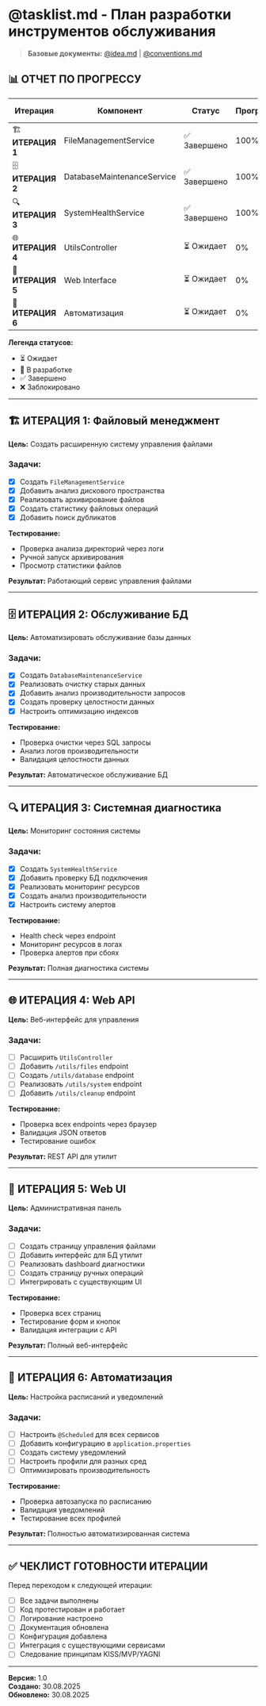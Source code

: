 # @tasklist.md - План разработки инструментов обслуживания

> **Базовые документы:** [@idea.md](../idea.md) | [@conventions.md](../conventions.md)

## 📊 ОТЧЕТ ПО ПРОГРЕССУ

| Итерация | Компонент | Статус | Прогресс | Дата завершения |
|----------|-----------|---------|----------|----------------|
| 🏗️ **ИТЕРАЦИЯ 1** | FileManagementService | ✅ Завершено | 100% | 30.08.2025 |
| 🗄️ **ИТЕРАЦИЯ 2** | DatabaseMaintenanceService | ✅ Завершено | 100% | 30.08.2025 |
| 🔍 **ИТЕРАЦИЯ 3** | SystemHealthService | ✅ Завершено | 100% | 30.08.2025 |
| 🌐 **ИТЕРАЦИЯ 4** | UtilsController | ⏳ Ожидает | 0% | - |
| 🎨 **ИТЕРАЦИЯ 5** | Web Interface | ⏳ Ожидает | 0% | - |
| 🤖 **ИТЕРАЦИЯ 6** | Автоматизация | ⏳ Ожидает | 0% | - |

**Легенда статусов:**
- ⏳ Ожидает
- 🔄 В разработке  
- ✅ Завершено
- ❌ Заблокировано

---

## 🏗️ ИТЕРАЦИЯ 1: Файловый менеджмент

**Цель:** Создать расширенную систему управления файлами

### Задачи:
- [x] Создать `FileManagementService`
- [x] Добавить анализ дискового пространства
- [x] Реализовать архивирование файлов
- [x] Создать статистику файловых операций
- [x] Добавить поиск дубликатов

**Тестирование:** 
- Проверка анализа директорий через логи
- Ручной запуск архивирования
- Просмотр статистики файлов

**Результат:** Работающий сервис управления файлами

---

## 🗄️ ИТЕРАЦИЯ 2: Обслуживание БД

**Цель:** Автоматизировать обслуживание базы данных

### Задачи:
- [x] Создать `DatabaseMaintenanceService`
- [x] Реализовать очистку старых данных
- [x] Добавить анализ производительности запросов
- [x] Создать проверку целостности данных
- [x] Настроить оптимизацию индексов

**Тестирование:**
- Проверка очистки через SQL запросы
- Анализ логов производительности
- Валидация целостности данных

**Результат:** Автоматическое обслуживание БД

---

## 🔍 ИТЕРАЦИЯ 3: Системная диагностика

**Цель:** Мониторинг состояния системы

### Задачи:
- [x] Создать `SystemHealthService`
- [x] Добавить проверку БД подключения
- [x] Реализовать мониторинг ресурсов
- [x] Создать анализ производительности
- [x] Настроить систему алертов

**Тестирование:**
- Health check через endpoint
- Мониторинг ресурсов в логах
- Проверка алертов при сбоях

**Результат:** Полная диагностика системы

---

## 🌐 ИТЕРАЦИЯ 4: Web API

**Цель:** Веб-интерфейс для управления

### Задачи:
- [ ] Расширить `UtilsController`
- [ ] Добавить `/utils/files` endpoint
- [ ] Создать `/utils/database` endpoint  
- [ ] Реализовать `/utils/system` endpoint
- [ ] Добавить `/utils/cleanup` endpoint

**Тестирование:**
- Проверка всех endpoints через браузер
- Валидация JSON ответов
- Тестирование ошибок

**Результат:** REST API для утилит

---

## 🎨 ИТЕРАЦИЯ 5: Web UI

**Цель:** Административная панель

### Задачи:
- [ ] Создать страницу управления файлами
- [ ] Добавить интерфейс для БД утилит
- [ ] Реализовать dashboard диагностики
- [ ] Создать страницу ручных операций
- [ ] Интегрировать с существующим UI

**Тестирование:**
- Проверка всех страниц
- Тестирование форм и кнопок
- Валидация интеграции с API

**Результат:** Полный веб-интерфейс

---

## 🤖 ИТЕРАЦИЯ 6: Автоматизация

**Цель:** Настройка расписаний и уведомлений

### Задачи:
- [ ] Настроить `@Scheduled` для всех сервисов
- [ ] Добавить конфигурацию в `application.properties`
- [ ] Создать систему уведомлений
- [ ] Настроить профили для разных сред
- [ ] Оптимизировать производительность

**Тестирование:**
- Проверка автозапуска по расписанию
- Валидация уведомлений
- Тестирование всех профилей

**Результат:** Полностью автоматизированная система

---

## ✅ ЧЕКЛИСТ ГОТОВНОСТИ ИТЕРАЦИИ

Перед переходом к следующей итерации:

- [ ] Все задачи выполнены
- [ ] Код протестирован и работает
- [ ] Логирование настроено
- [ ] Документация обновлена
- [ ] Конфигурация добавлена
- [ ] Интеграция с существующими сервисами
- [ ] Следование принципам KISS/MVP/YAGNI

---

**Версия:** 1.0  
**Создано:** 30.08.2025  
**Обновлено:** 30.08.2025